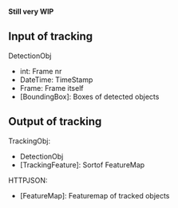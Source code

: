 **Still very WIP**

## Input of tracking
DetectionObj
  * int: Frame nr
  * DateTime: TimeStamp
  * Frame: Frame itself
  * [BoundingBox]: Boxes of detected objects

## Output of tracking
TrackingObj:
  * DetectionObj
  * [TrackingFeature]: Sortof FeatureMap
    
    
HTTPJSON:
  * [FeatureMap]: Featuremap of tracked objects